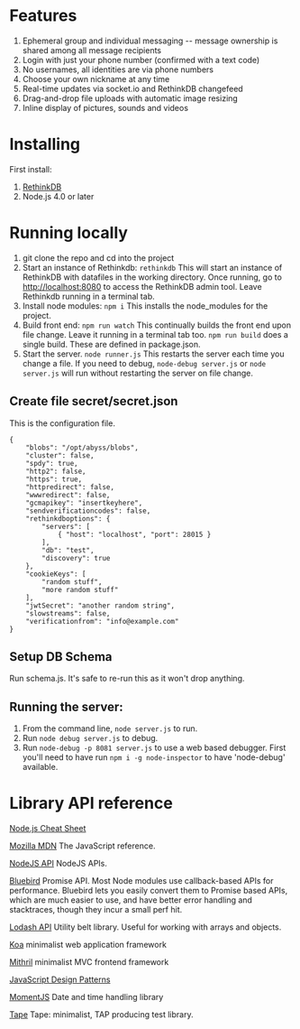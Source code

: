 # Features

1. Ephemeral group and individual messaging -- message ownership is shared among all message recipients
2. Login with just your phone number (confirmed with a text code)
3. No usernames, all identities are via phone numbers
4. Choose your own nickname at any time
5. Real-time updates via socket.io and RethinkDB changefeed
6. Drag-and-drop file uploads with automatic image resizing
7. Inline display of pictures, sounds and videos

# Installing

First install:

1. [RethinkDB](http://rethinkdb.com/)
2. Node.js 4.0 or later

# Running locally

1. git clone the repo and cd into the project
1. Start an instance of Rethinkdb:  `rethinkdb` This will start an instance of RethinkDB with datafiles in the working directory. Once running, go to [http://localhost:8080](http://localhost:8080)
 to access the RethinkDB admin tool. Leave Rethinkdb running in a terminal tab.
1. Install node modules: `npm i`  This installs the node_modules for the project.
1. Build front end: `npm run watch` This continually builds the front end upon file change. Leave it running in a terminal tab too.
`npm run build` does a single build. These are defined in package.json.
1. Start the server. `node runner.js` This restarts the server each time you change a file. If you need to debug, `node-debug server.js` or `node server.js` will run without restarting the server on file change.

## Create file secret/secret.json

This is the configuration file.

```
{
    "blobs": "/opt/abyss/blobs",
    "cluster": false,
    "spdy": true,
    "http2": false,
    "https": true,
    "httpredirect": false,
    "wwwredirect": false,
    "gcmapikey": "insertkeyhere",
    "sendverificationcodes": false,
    "rethinkdboptions": {
        "servers": [
            { "host": "localhost", "port": 28015 }
        ],
        "db": "test",
        "discovery": true
    },
    "cookieKeys": [
        "random stuff",
        "more random stuff"
    ],
    "jwtSecret": "another random string",
    "slowstreams": false,
    "verificationfrom": "info@example.com"
}
```

## Setup DB Schema

Run schema.js. It's safe to re-run this as it won't drop anything.

## Running the server:

1. From the command line, `node server.js` to run.
1. Run `node debug server.js` to debug.
1. Run `node-debug -p 8081 server.js` to use a web based debugger. First you'll need to have run `npm i -g node-inspector` to have 'node-debug' available.

# Library API reference

[Node.js Cheat Sheet](https://gist.github.com/LeCoupa/985b82968d8285987dc3)

[Mozilla MDN](https://developer.mozilla.org/en-US/docs/Web/JavaScript) The JavaScript reference.

[NodeJS API](https://nodejs.org/api) NodeJS APIs.

[Bluebird](https://github.com/petkaantonov/bluebird/blob/master/API.md) Promise API. Most Node modules use callback-based APIs for performance.
Bluebird lets you easily convert them to Promise based APIs, which are much easier to use, and have better error handling and stacktraces, though they incur a small perf hit.

[Lodash API](https://lodash.com/docs) Utility belt library. Useful for working with arrays and objects.

[Koa](http://koajs.com/) minimalist web application framework

[Mithril](https://lhorie.github.io/mithril) minimalist MVC frontend framework

[JavaScript Design Patterns](http://addyosmani.com/resources/essentialjsdesignpatterns/book/)

[MomentJS](http://momentjs.com/) Date and time handling library

[Tape](https://github.com/substack/tape) Tape: minimalist, TAP producing test library.
